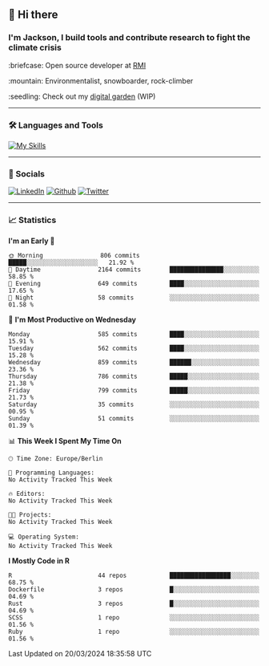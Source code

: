 ## :wave: Hi there
### I'm Jackson, I build tools and contribute research to fight the climate crisis
<p> :briefcase: Open source developer at <a href="https://rmi.org/" alt="RMI">RMI</a></p>
<p> :mountain: Environmentalist, snowboarder, rock-climber</p>
<p> :seedling: Check out my <a href="https://jdhoffa.github.io/" alt="digital garden">digital garden</a> (WIP) </p>

---

### :hammer_and_wrench: Languages and Tools

[![My Skills](https://skillicons.dev/icons?i=r,python,rust,js,html,css,postgresql,neovim,azure,docker,git&perline=6&theme=dark)](https://skillicons.dev)

---

### :iphone: Socials

[![LinkedIn](https://skillicons.dev/icons?i=linkedin&theme=dark)](https://www.linkedin.com/in/jackson-hoffart/) 
[![Github](https://skillicons.dev/icons?i=github&theme=dark)](https://github.com/jdhoffa) 
[![Twitter](https://skillicons.dev/icons?i=twitter&theme=dark)](https://twitter.com/jdhoffart) 

---

### :chart_with_upwards_trend: Statistics

 
<!--START_SECTION:waka-->
**I'm an Early 🐤** 

```text
🌞 Morning                806 commits         █████░░░░░░░░░░░░░░░░░░░░   21.92 % 
🌆 Daytime                2164 commits        ███████████████░░░░░░░░░░   58.85 % 
🌃 Evening                649 commits         ████░░░░░░░░░░░░░░░░░░░░░   17.65 % 
🌙 Night                  58 commits          ░░░░░░░░░░░░░░░░░░░░░░░░░   01.58 % 
```
📅 **I'm Most Productive on Wednesday** 

```text
Monday                   585 commits         ████░░░░░░░░░░░░░░░░░░░░░   15.91 % 
Tuesday                  562 commits         ████░░░░░░░░░░░░░░░░░░░░░   15.28 % 
Wednesday                859 commits         ██████░░░░░░░░░░░░░░░░░░░   23.36 % 
Thursday                 786 commits         █████░░░░░░░░░░░░░░░░░░░░   21.38 % 
Friday                   799 commits         █████░░░░░░░░░░░░░░░░░░░░   21.73 % 
Saturday                 35 commits          ░░░░░░░░░░░░░░░░░░░░░░░░░   00.95 % 
Sunday                   51 commits          ░░░░░░░░░░░░░░░░░░░░░░░░░   01.39 % 
```


📊 **This Week I Spent My Time On** 

```text
🕑︎ Time Zone: Europe/Berlin

💬 Programming Languages: 
No Activity Tracked This Week

🔥 Editors: 
No Activity Tracked This Week

🐱‍💻 Projects: 
No Activity Tracked This Week

💻 Operating System: 
No Activity Tracked This Week
```

**I Mostly Code in R** 

```text
R                        44 repos            █████████████████░░░░░░░░   68.75 % 
Dockerfile               3 repos             █░░░░░░░░░░░░░░░░░░░░░░░░   04.69 % 
Rust                     3 repos             █░░░░░░░░░░░░░░░░░░░░░░░░   04.69 % 
SCSS                     1 repo              ░░░░░░░░░░░░░░░░░░░░░░░░░   01.56 % 
Ruby                     1 repo              ░░░░░░░░░░░░░░░░░░░░░░░░░   01.56 % 
```




 Last Updated on 20/03/2024 18:35:58 UTC
<!--END_SECTION:waka-->
